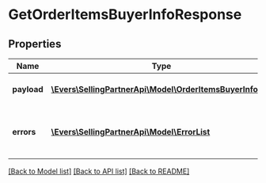 # GetOrderItemsBuyerInfoResponse

## Properties
Name | Type | Description | Notes
------------ | ------------- | ------------- | -------------
**payload** | [**\Evers\SellingPartnerApi\Model\OrderItemsBuyerInfoList**](OrderItemsBuyerInfoList.md) | The payload for the getOrderItemsBuyerInfo operation. | [optional] 
**errors** | [**\Evers\SellingPartnerApi\Model\ErrorList**](ErrorList.md) | One or more unexpected errors occurred during the getOrderItemsBuyerInfo operation. | [optional] 

[[Back to Model list]](../README.md#documentation-for-models) [[Back to API list]](../README.md#documentation-for-api-endpoints) [[Back to README]](../README.md)


